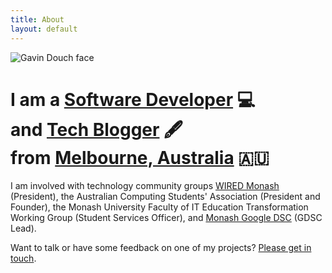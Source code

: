 ```yaml
---
title: About
layout: default
---
```

<div id="intro">
	<img src="{{ 'assets/images/gavinDouch.jpg' | relative_url }}" alt="Gavin Douch face">
	<h1>I am a <a href="{{ '/' | relative_url }}">Software Developer</a> &#x1F4BB;<br>and <a href="{{ '/blog' | relative_url }}">Tech Blogger</a> &#x1F58B;<br>from <a href="https://en.wikipedia.org/wiki/Melbourne">Melbourne, Australia</a> &#x1F1E6;&#x1F1FA;</h1>
</div>

I am involved with technology community groups [WIRED Monash](https://wired.org.au) (President), the Australian Computing Students' Association (President and Founder), the Monash University Faculty of IT Education Transformation Working Group (Student Services Officer), and [Monash Google DSC](https://gdsc.community.dev/monash-university/) (GDSC Lead).

Want to talk or have some feedback on one of my projects? [Please get in touch](mailto:gavindouch@gmail.com).